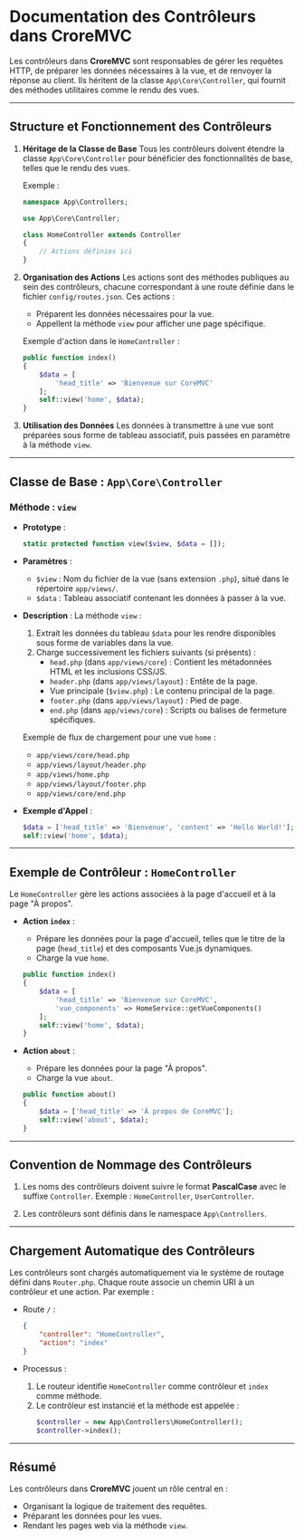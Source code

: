 # Documentation des Contrôleurs dans **CroreMVC**

Les contrôleurs dans **CroreMVC** sont responsables de gérer les requêtes HTTP, de préparer les données nécessaires à la vue, et de renvoyer la réponse au client. Ils héritent de la classe `App\Core\Controller`, qui fournit des méthodes utilitaires comme le rendu des vues.

---

## **Structure et Fonctionnement des Contrôleurs**

1. **Héritage de la Classe de Base**
   Tous les contrôleurs doivent étendre la classe `App\Core\Controller` pour bénéficier des fonctionnalités de base, telles que le rendu des vues.

   Exemple :
   ```php
   namespace App\Controllers;

   use App\Core\Controller;

   class HomeController extends Controller
   {
       // Actions définies ici
   }
   ```

2. **Organisation des Actions**
   Les actions sont des méthodes publiques au sein des contrôleurs, chacune correspondant à une route définie dans le fichier `config/routes.json`. Ces actions :
   - Préparent les données nécessaires pour la vue.
   - Appellent la méthode `view` pour afficher une page spécifique.

   Exemple d'action dans le `HomeController` :
   ```php
   public function index()
   {
       $data = [
           'head_title' => 'Bienvenue sur CoreMVC'
       ];
       self::view('home', $data);
   }
   ```

3. **Utilisation des Données**
   Les données à transmettre à une vue sont préparées sous forme de tableau associatif, puis passées en paramètre à la méthode `view`.

---

## **Classe de Base : `App\Core\Controller`**

### Méthode : `view`

- **Prototype** :
  ```php
  static protected function view($view, $data = []);
  ```

- **Paramètres** :
  - `$view` : Nom du fichier de la vue (sans extension `.php`), situé dans le répertoire `app/views/`.
  - `$data` : Tableau associatif contenant les données à passer à la vue.

- **Description** :
  La méthode `view` :
  1. Extrait les données du tableau `$data` pour les rendre disponibles sous forme de variables dans la vue.
  2. Charge successivement les fichiers suivants (si présents) :
     - `head.php` (dans `app/views/core`) : Contient les métadonnées HTML et les inclusions CSS/JS.
     - `header.php` (dans `app/views/layout`) : Entête de la page.
     - Vue principale (`$view.php`) : Le contenu principal de la page.
     - `footer.php` (dans `app/views/layout`) : Pied de page.
     - `end.php` (dans `app/views/core`) : Scripts ou balises de fermeture spécifiques.

   Exemple de flux de chargement pour une vue `home` :
   - `app/views/core/head.php`
   - `app/views/layout/header.php`
   - `app/views/home.php`
   - `app/views/layout/footer.php`
   - `app/views/core/end.php`

- **Exemple d'Appel** :
  ```php
  $data = ['head_title' => 'Bienvenue', 'content' => 'Hello World!'];
  self::view('home', $data);
  ```

---

## **Exemple de Contrôleur : `HomeController`**

Le `HomeController` gère les actions associées à la page d'accueil et à la page "À propos".

- **Action `index`** :
  - Prépare les données pour la page d'accueil, telles que le titre de la page (`head_title`) et des composants Vue.js dynamiques.
  - Charge la vue `home`.

  ```php
  public function index()
  {
      $data = [
          'head_title' => 'Bienvenue sur CoreMVC',
          'vue_components' => HomeService::getVueComponents()
      ];
      self::view('home', $data);
  }
  ```

- **Action `about`** :
  - Prépare les données pour la page "À propos".
  - Charge la vue `about`.

  ```php
  public function about()
  {
      $data = ['head_title' => 'À propos de CoreMVC'];
      self::view('about', $data);
  }
  ```

---

## **Convention de Nommage des Contrôleurs**

1. Les noms des contrôleurs doivent suivre le format **PascalCase** avec le suffixe `Controller`.
   Exemple : `HomeController`, `UserController`.

2. Les contrôleurs sont définis dans le namespace `App\Controllers`.

---

## **Chargement Automatique des Contrôleurs**

Les contrôleurs sont chargés automatiquement via le système de routage défini dans `Router.php`. Chaque route associe un chemin URI à un contrôleur et une action. Par exemple :

- Route `/` :
  ```json
  {
      "controller": "HomeController",
      "action": "index"
  }
  ```

- Processus :
  1. Le routeur identifie `HomeController` comme contrôleur et `index` comme méthode.
  2. Le contrôleur est instancié et la méthode est appelée :
     ```php
     $controller = new App\Controllers\HomeController();
     $controller->index();
     ```

---

## **Résumé**

Les contrôleurs dans **CroreMVC** jouent un rôle central en :
- Organisant la logique de traitement des requêtes.
- Préparant les données pour les vues.
- Rendant les pages web via la méthode `view`.